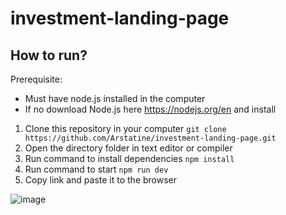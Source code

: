 # investment-landing-page

## How to run?

Prerequisite:
- Must have node.js installed in the computer
- If no download Node.js here https://nodejs.org/en and install

1. Clone this repository in your computer
`git clone https://github.com/Arstatine/investment-landing-page.git`
2. Open the directory folder in text editor or compiler
3. Run command to install dependencies `npm install`
4. Run command to start `npm run dev`
5. Copy link and paste it to the browser

![image](https://github.com/Arstatine/investment-landing-page/assets/108978331/aefcccd9-6b0b-4fa0-bb68-4f11fa587821)
